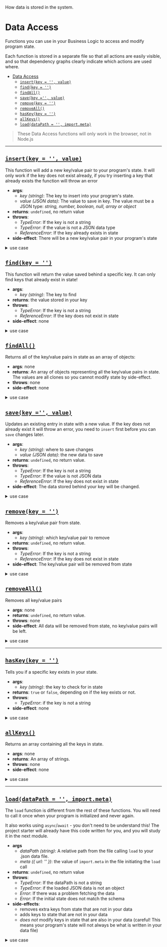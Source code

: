 How data is stored in the system.

# Data Access

Functions you can use in your Business Logic to access and modify program state.

Each function is stored in a separate file so that all actions are easily visible, and so that dependency graphs clearly indicate which actions are used where.

- [Data Access](#data-access)
  - [`insert(key = '', value)`](#insertkey---value)
  - [`find(key = '')`](#findkey--)
  - [`findAll()`](#findall)
  - [`save(key ='', value)`](#savekey--value)
  - [`remove(key = '')`](#removekey--)
  - [`removeAll()`](#removeall)
  - [`hasKey(key = '')`](#haskeykey--)
  - [`allKeys()`](#allkeys)
  - [`load(dataPath = '', import.meta)`](#loaddatapath---importmeta)

> These Data Access functions will only work in the browser, not in Node.js

---

## [`insert(key = '', value)`](./insert.js)

This function will add a new key/value pair to your program's state. It will only work if the key does not exist already, if you try inserting a key that already exists the function will throw an error

- **args**:
  - _key (string)_: The key to insert into your program's state.
  - _value (JSON data)_: The value to save in key. The value must be a JSON type: _string, number, boolean, null, array or object_
- **returns**: `undefined`, no return value
- **throws**:
  - _TypeError_: If the key is not a string
  - _TypeError_: if the value is not a JSON data type
  - _ReferenceError_: If the key already exists in state
- **side-effect**: There will be a new key/value pair in your program's state

<details>
<summary>use case</summary>

```js
import { insert } from '... ... data-access/insert.js';

// a business logic function
export const addNewUser = (userName = '', email = '') => {
  try {
    insert(userName, email);
    return `success! new user "${userName}" was created`;
  } catch (err) {
    console.error(err);
    return `failure! unable to create new user`;
  }
};
```

</details>

## [`find(key = '')`](./find.js)

This function will return the value saved behind a specific key. It can only find keys that already exist in state!

- **args**:
  - _key (string)_: The key to find
- **returns**: the value stored in your key
- **throws**:
  - _TypeError_: If the key is not a string
  - _ReferenceError_: If the key does not exist in state
- **side-effect**: none

<details>
<summary>use case</summary>

```js
import { find } from '... ... data-access/find.js';

// a business logic function
export const getUser = (userName = '') => {
  try {
    const userEmail = find(userName);
    return userEmail;
  } catch (err) {
    console.error(err);
    return `failure! user "${userName}" does not exist`;
  }
};
```

</details>

## [`findAll()`](./find-all.js)

Returns all of the key/value pairs in state as an array of objects:

- **args**: none
- **returns**: An array of objects representing all the key/value pairs in state. The values are all clones so you cannot modify state by side-effect.
- **throws**: none
- **side-effect**: none

<details>
<summary>use case</summary>

```js
import { findAll } from '... ... data-access/find-all.js';

// a business logic function
export const listUsers = () => {
  const allUsers = findAll();
  console.log(allUsers); /*
    [
      { key: 'user 1', value: 'email 1' },
      { key: 'user 2', value: 'email 2' },
      { key: 'user 3', value: 'email 3' },
      ...
    ]
  */
  const allUserNames = allUsers.map((userEntry) => userEntry.key);
  const formattedUserNames = 'all users:\n- ' + allUserNames.join('\n- ');
  console.log(formattedUserNames); /*
    all users:
    - user 1
    - user 2
    - user 3
    ...
  */
  return formattedUserNames;
};
```

</details>

## [`save(key ='', value)`](./save.js)

Updates an existing entry in state with a new value. If the key does not already exist it will throw an error, you need to `insert` first before you can `save` changes later.

- **args**:
  - _key (string)_: where to save changes
  - _value (JSON data)_: the new data to save
- **returns**: `undefined`, no return value.
- **throws**:
  - _TypeError_: If the key is not a string
  - _TypeError_: If the value is not JSON data
  - _ReferenceError_: If the key does not exist in state
- **side-effect**: The data stored behind your key will be changed.

<details>
<summary>use case</summary>

```js
import { save } from '... ... data-access/save.js';

// a business logic function
export const changeEmail = (userName = '', newEmail = '') => {
  try {
    save(userName, email);
    return `success! ${userName}'s email has been changed`;
  } catch (err) {
    console.error(err);
    return `failure! unable to save new email`;
  }
};
```

</details>

## [`remove(key = '')`](./remove.js)

Removes a key/value pair from state.

- **args**:
  - _key (string)_: which key/value pair to remove
- **returns**: `undefined`, no return value.
- **throws**:
  - _TypeError_: If the key is not a string
  - _ReferenceError_: If the key does not exist in state
- **side-effect**: The key/value pair will be removed from state

<details>
<summary>use case</summary>

```js
import { remove } from '... ... data-access/remove.js';

// a business logic function
export const deleteUser = (userName = '') => {
  try {
    remove(userName);
    return `success! ${userName} has been deleted`;
  } catch (err) {
    console.error(err);
    return `failure! unable to remove user "${userName}"`;
  }
};
```

</details>

## [`removeAll()`](./remove-all.js)

Removes all key/value pairs

- **args**: none
- **returns**: `undefined`, no return value.
- **throws**: none
- **side-effect**: All data will be removed from state, no key/value pairs will be left.

<details>
<summary>use case</summary>

```js
import { removeAll } from '... ... data-access/remove-all.js';

// a business logic function
export const closeWebsite = () => {
  removeAll();
  return 'your website has been closed, there are no more users';
};
```

</details>

---

## [`hasKey(key = '')`](./has-key.js)

Tells you if a specific key exists in your state.

- **args**:
  - _key (string)_: the key to check for in state
- **returns**: `true` or `false`, depending on if the key exists or not.
- **throws**:
  - _TypeError_: if the key is not a string
- **side-effect**: none

<details>
<summary>use case</summary>

```js
import { hasKey } from '... ... data-access/has-key.js';
import { remove } from '... ... data-access/remove.js';

// a business logic function
export const deleteUser = (userName = '') => {
  if (!hasKey(userName)) {
    return `user "${userName}" does not exist, cannot delete.`;
  }

  remove(userName);
  return `success! ${userName} has been deleted`;
};
```

</details>

## [`allKeys()`](./all-keys.js)

Returns an array containing all the keys in state.

- **args**: none
- **returns**: An array of strings.
- **throws**: none
- **side-effect**: none

<details>
<summary>use case</summary>

```js
import { allKeys } from '... ... data-access/all-keys.js';

// a business logic function
export const listUsers = () => {
  const allUserNames = allKeys();
  console.log(allUsers); /*
    [
      'user 1',
      'user 2',
      'user 3',
      ...
    ]
  */
  const formattedUserNames = 'all users:\n- ' + allUserNames.join('\n- ');
  console.log(formattedUserNames); /*
    all users:
    - user 1
    - user 2
    - user 3
    ...
  */
  return formattedUserNames;
};
```

</details>

---

## [`load(dataPath = '', import.meta)`](./load.js)

The `load` function is different from the rest of these functions. You will need to call it once when your program is initialized and never again.

It also works using `async`/`await` - you don't need to be understand this! The project starter will already have this code written for you, and you will study it in the next module.

- **args**
  - _dataPath (string)_: A relative path from the file calling `load` to your .json data file.
  - _meta ({ url: '' })_: the value of `import.meta` in the file initiating the `load` call
- **returns**: `undefined`, no return value
- **throws**:
  - _TypeError_: If the dataPath is not a string
  - _TypeError_: if the loaded JSON data is not an object
  - _Error_: If there was a problem fetching the data
  - _Error_: If the initial state does not match the schema
- **side-effects**:
  - removes extra keys from state that are not in your data
  - adds keys to state that are not in your data
  - _does not_ modify keys in state that are also in your data (careful! This means your program's state will not always be what is written in your data file)

<details>
<summary>use case</summary>

```js
import { load } from '... ... data-access/load.js';

// a business logic function
export const initializeState = async () => {
  // it will fetch this JSON data and initialize your program state
  await load('../ ... /path/to/data-file.json', import.meta);
};
```

</details>
